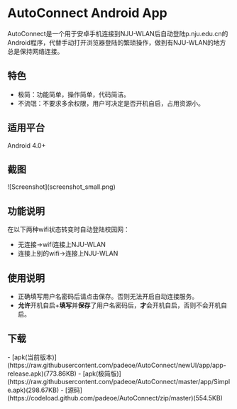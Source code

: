 AutoConnect Android App
======================

AutoConnect是一个用于安卓手机连接到NJU-WLAN后自动登陆p.nju.edu.cn的Android程序，代替手动打开浏览器登陆的繁琐操作，做到有NJU-WLAN的地方总是保持网络连接。

<h2>特色</h2>

- 极简：功能简单，操作简单，代码简洁。
- 不流氓：不要求多余权限，用户可决定是否开机自启，占用资源小。

<h2>适用平台</h2>
Android 4.0+

<h2>截图</h2>
![Screenshot](screenshot_small.png)

<h2>功能说明</h2>
在以下两种wifi状态转变时自动登陆校园网：

- 无连接->wifi连接上NJU-WLAN
- 连接上别的wifi->连接上NJU-WLAN

<h2>使用说明</h2>

- 正确填写用户名密码后请点击保存。否则无法开启自动连接服务。
- **允许**开机自启+**填写**并**保存**了用户名密码后，**才**会开机自启，否则不会开机自启。

<h2>下载</h2>
- [apk(当前版本)](https://raw.githubusercontent.com/padeoe/AutoConnect/newUI/app/app-release.apk)(773.86KB)
- [apk(极简版)](https://raw.githubusercontent.com/padeoe/AutoConnect/master/app/Simple.apk)(298.67KB)
- [源码](https://codeload.github.com/padeoe/AutoConnect/zip/master)(554.5KB)
